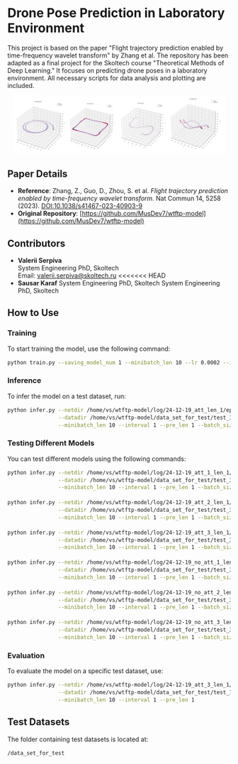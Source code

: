 # Drone Pose Prediction in Laboratory Environment

This project is based on the paper "Flight trajectory prediction enabled by time-frequency wavelet transform" by Zhang et al. The repository has been adapted as a final project for the Skoltech course "Theoretical Methods of Deep Learning." It focuses on predicting drone poses in a laboratory environment. All necessary scripts for data analysis and plotting are included.

<p  align="middle"><img src="pics/traj_plots.png"  width="95%"/></p>

## Paper Details
- **Reference**: Zhang, Z., Guo, D., Zhou, S. et al. *Flight trajectory prediction enabled by time-frequency wavelet transform*. Nat Commun 14, 5258 (2023). [DOI:10.1038/s41467-023-40903-9](https://doi.org/10.1038/s41467-023-40903-9)
- **Original Repository**: [https://github.com/MusDev7/wtftp-model](https://github.com/MusDev7/wtftp-model)

## Contributors
- **Valerii Serpiva**  
  System Engineering PhD, Skoltech  
  Email: valerii.serpiva@skoltech.ru
<<<<<<< HEAD
- **Sausar Karaf**
  System Engineering PhD, Skoltech 
  System Engineering PhD, Skoltech  

## How to Use

### Training
To start training the model, use the following command:
```bash
python train.py --saving_model_num 1 --minibatch_len 10 --lr 0.0002 --interval 1 --epoch 40 --batch_size 64 --maxlevel 1
```

### Inference
To infer the model on a test dataset, run:
```bash
python infer.py --netdir /home/vs/wtftp-model/log/24-12-19_att_len_1/epoch_40.pt \
                --datadir /home/vs/wtftp-model/data_set_for_test/test_3 \
                --minibatch_len 10 --interval 1 --pre_len 1 --batch_size 1024
```

### Testing Different Models
You can test different models using the following commands:
```bash
python infer.py --netdir /home/vs/wtftp-model/log/24-12-19_att_1_len_1/epoch_40.pt \
                --datadir /home/vs/wtftp-model/data_set_for_test/test_3 \
                --minibatch_len 10 --interval 1 --pre_len 1 --batch_size 1024

python infer.py --netdir /home/vs/wtftp-model/log/24-12-19_att_2_len_1/epoch_40.pt \
                --datadir /home/vs/wtftp-model/data_set_for_test/test_3 \
                --minibatch_len 10 --interval 1 --pre_len 1 --batch_size 1024

python infer.py --netdir /home/vs/wtftp-model/log/24-12-19_att_3_len_1/epoch_40.pt \
                --datadir /home/vs/wtftp-model/data_set_for_test/test_3 \
                --minibatch_len 10 --interval 1 --pre_len 1 --batch_size 1024

python infer.py --netdir /home/vs/wtftp-model/log/24-12-19_no_att_1_len_1/epoch_40.pt \
                --datadir /home/vs/wtftp-model/data_set_for_test/test_3 \
                --minibatch_len 10 --interval 1 --pre_len 1 --batch_size 1024

python infer.py --netdir /home/vs/wtftp-model/log/24-12-19_no_att_2_len_1/epoch_40.pt \
                --datadir /home/vs/wtftp-model/data_set_for_test/test_3 \
                --minibatch_len 10 --interval 1 --pre_len 1 --batch_size 1024

python infer.py --netdir /home/vs/wtftp-model/log/24-12-19_no_att_3_len_1/epoch_40.pt \
                --datadir /home/vs/wtftp-model/data_set_for_test/test_3 \
                --minibatch_len 10 --interval 1 --pre_len 1 --batch_size 1024
```

### Evaluation
To evaluate the model on a specific test dataset, use:
```bash
python infer.py --netdir /home/vs/wtftp-model/log/24-12-19_att_3_len_1/epoch_40.pt \
                --datadir /home/vs/wtftp-model/data_set_for_test/test_1 \
                --minibatch_len 10 --interval 1 --pre_len 1
```

## Test Datasets
The folder containing test datasets is located at:
```
/data_set_for_test
